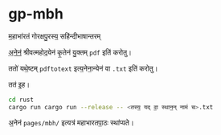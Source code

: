 # gp-mbh
म॒हाभा॑रतं गोरक्षपु॒रस्य॒ सहि॑न्दीभाषान्तरम्

[अ॒नेन॑](https://github.com/shreevatsa/pdf-glyph-mapping/) श्रीवत्महोद॒येन॑ कृ॒तेन॑ यु॒क्तम् `pdf` इति॑ करोतु।

ततो॑ यथे॒ष्टम् `pdftotext` इत्य॒नेना॒न्येन॑ वा `.txt` इति॑ करोतु।

तत॑ इ॒ह।

```bash
cd rust
cargo run cargo run --release -- <तस्य॒ यद् वा॒ स्थान॒न् नाम॑ च>.txt
```

अ॒नेन॑ `pages/mbh/` इत्यत्र॑ महाभारतपा॒ठः स्था॑प्यते।